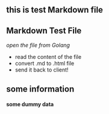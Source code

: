 ## this is test Markdown file

## Markdown Test File
 *open the file from Golang*
- read the content of the file
- convert .md to .html file
- send it back to client!
## some information

#### some dummy data